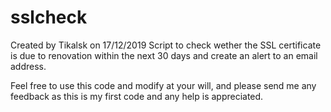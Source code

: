 # sslcheck
Created by Tikalsk on 17/12/2019
Script to check wether the SSL certificate is due to renovation within 
the next 30 days and create an alert to an email address.

Feel free to use this code and modify at your will, and please send me any feedback as this is my first code and any help is appreciated.
